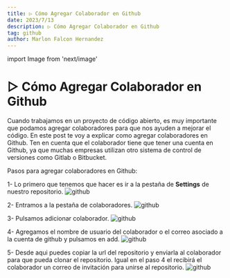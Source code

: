 ```yaml
---
title: ▷ Cómo Agregar Colaborador en Github
date: 2023/7/13
description: ▷ Cómo Agregar Colaborador en Github
tag: github
author: Marlon Falcon Hernandez
---
```

import Image from 'next/image'

#  ▷ Cómo Agregar Colaborador en Github
Cuando trabajamos en un proyecto de código abierto, es muy importante que podamos agregar colaboradores para que nos ayuden a mejorar el código. En este post te voy a explicar como agregar colaboradores en Github. Ten en cuenta que el colaborador tiene que tener una cuenta en Github, ya que muchas empresas utilizan otro sistema de control de versiones como Gitlab o Bitbucket.

Pasos para agregar colaboradores en Github:

1- Lo primero que tenemos que hacer es ir a la pestaña de **Settings** de nuestro repositorio.
<Image
  src="/images/posts/github-01.png"
  alt="github"
  width={2930}
  height={1472}
  priority
  className="next-image"
/>

2- Entramos a la pestaña de colaboradores.
<Image
  src="/images/posts/github-02.png"
  alt="github"
  width={2950}
  height={1456}
  priority
  className="next-image"
/>

3- Pulsamos adicionar colaborador.
<Image
  src="/images/posts/github-03.png"
  alt="github"
  width={2960}
  height={1372}
  priority
  className="next-image"
/>

4- Agregamos el nombre de usuario del colaborador o el correo asociado a la cuenta de github y pulsamos en add.
<Image
  src="/images/posts/github-04.png"
  alt="github"
  width={2938}
  height={1196}
  priority
  className="next-image"
/>

5- Desde aqui puedes copiar la url del repositorio y enviarla al colaborador para que pueda clonar el repositorio. Igual en el paso 4 el recibirá el colaborador un correo de invitación para unirse al repositorio.
<Image
  src="/images/posts/github-05.png"
  alt="github"
  width={2952}
  height={1170}
  priority
  className="next-image"
/>


